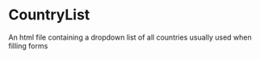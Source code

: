 # CountryList
An html file containing a dropdown list of all countries usually used when filling forms
